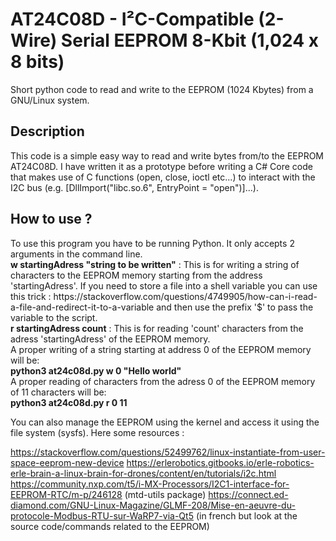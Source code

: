 # AT24C08D - I²C-Compatible (2-Wire) Serial EEPROM 8-Kbit (1,024 x 8 bits)

Short python code to read and write to the EEPROM (1024 Kbytes) from a GNU/Linux system.

<h2>Description</h2>
This code is a simple easy way to read and write bytes from/to the EEPROM AT24C08D. I have written it as a prototype before writing a C# Core code that makes use of C functions (open, close, ioctl etc...) to interact with the I2C bus (e.g. [DllImport("libc.so.6", EntryPoint = "open")]...).

<h2>How to use ?</h2>
To use this program you have to be running Python. It only accepts 2 arguments in the command line.
<br>
<b>w startingAdress "string to be written"</b>  : This is for writing a string of characters to the EEPROM memory starting from the address 'startingAdress'. If you need to store a file into a shell variable you can use this trick : https://stackoverflow.com/questions/4749905/how-can-i-read-a-file-and-redirect-it-to-a-variable and then use the prefix '$' to pass the variable to the script.
<br>
<b>r startingAdress count</b>  : This is for reading 'count' characters from the adress 'startingAdress' of the EEPROM memory.
<br>
A proper writing of a string starting at address 0 of the EEPROM memory will be:
<br>
<b>python3 at24c08d.py w 0 "Hello world"</b>
<br>
A proper reading of characters from the adress 0 of the EEPROM memory of 11 characters will be:
<br>
<b>python3 at24c08d.py r 0 11</b>

You can also manage the EEPROM using the kernel and access it using the file system (sysfs). Here some resources :

https://stackoverflow.com/questions/52499762/linux-instantiate-from-user-space-eeprom-new-device
https://erlerobotics.gitbooks.io/erle-robotics-erle-brain-a-linux-brain-for-drones/content/en/tutorials/i2c.html
https://community.nxp.com/t5/i-MX-Processors/I2C1-interface-for-EEPROM-RTC/m-p/246128 (mtd-utils package)
https://connect.ed-diamond.com/GNU-Linux-Magazine/GLMF-208/Mise-en-aeuvre-du-protocole-Modbus-RTU-sur-WaRP7-via-Qt5 (in french but look at the source code/commands related to the EEPROM)
